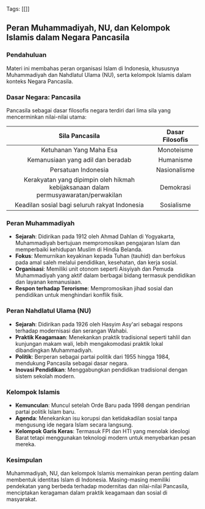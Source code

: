 Tags: [[]]

## Peran Muhammadiyah, NU, dan Kelompok Islamis dalam Negara Pancasila

### **Pendahuluan**
Materi ini membahas peran organisasi Islam di Indonesia, khususnya Muhammadiyah dan Nahdlatul Ulama (NU), serta kelompok Islamis dalam konteks Negara Pancasila.

### **Dasar Negara: Pancasila**
Pancasila sebagai dasar filosofis negara terdiri dari lima sila yang mencerminkan nilai-nilai utama:

| Sila Pancasila | Dasar Filosofis |
| :---: | :---: |
| Ketuhanan Yang Maha Esa | Monoteisme |
| Kemanusiaan yang adil dan beradab | Humanisme |
| Persatuan Indonesia | Nasionalisme |
| Kerakyatan yang dipimpin oleh hikmah kebijaksanaan dalam permusyawaratan/perwakilan | Demokrasi |
| Keadilan sosial bagi seluruh rakyat Indonesia | Sosialisme |

### **Peran Muhammadiyah**
- **Sejarah**: Didirikan pada 1912 oleh Ahmad Dahlan di Yogyakarta, Muhammadiyah bertujuan mempromosikan pengajaran Islam dan memperbaiki kehidupan Muslim di Hindia Belanda.
- **Fokus**: Memurnikan keyakinan kepada Tuhan (tauhid) dan berfokus pada amal saleh melalui pendidikan, kesehatan, dan kerja sosial.
- **Organisasi**: Memiliki unit otonom seperti Aisyiyah dan Pemuda Muhammadiyah yang aktif dalam berbagai bidang termasuk pendidikan dan layanan kemanusiaan.
- **Respon terhadap Terorisme**: Mempromosikan jihad sosial dan pendidikan untuk menghindari konflik fisik.

### **Peran Nahdlatul Ulama (NU)**
- **Sejarah**: Didirikan pada 1926 oleh Hasyim Asy'ari sebagai respons terhadap modernisasi dan serangan Wahabi.
- **Praktik Keagamaan**: Menekankan praktik tradisional seperti tahlil dan kunjungan makam wali, lebih mengakomodasi praktik lokal dibandingkan Muhammadiyah.
- **Politik**: Berperan sebagai partai politik dari 1955 hingga 1984, mendukung Pancasila sebagai dasar negara.
- **Inovasi Pendidikan**: Menggabungkan pendidikan tradisional dengan sistem sekolah modern.

### **Kelompok Islamis**
- **Kemunculan**: Muncul setelah Orde Baru pada 1998 dengan pendirian partai politik Islam baru.
- **Agenda**: Menekankan isu korupsi dan ketidakadilan sosial tanpa mengusung ide negara Islam secara langsung.
- **Kelompok Garis Keras**: Termasuk FPI dan HTI yang menolak ideologi Barat tetapi menggunakan teknologi modern untuk menyebarkan pesan mereka.

### **Kesimpulan**
Muhammadiyah, NU, dan kelompok Islamis memainkan peran penting dalam membentuk identitas Islam di Indonesia. Masing-masing memiliki pendekatan yang berbeda terhadap modernitas dan nilai-nilai Pancasila, menciptakan keragaman dalam praktik keagamaan dan sosial di masyarakat.

